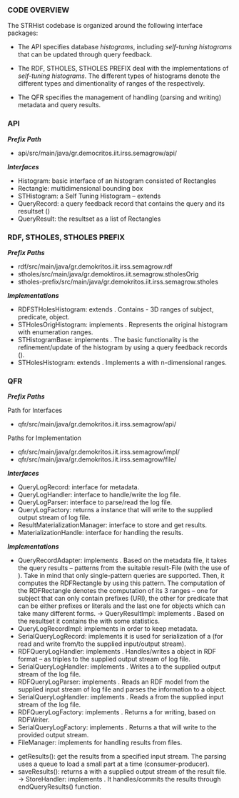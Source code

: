 ### CODE OVERVIEW

The STRHist codebase is organized around the following interface packages:

* The API specifies database *histograms*, including *self-tuning histograms* that can be updated through query feedback.

* The RDF, STHOLES, STHOLES PREFIX deal with the implementations of *self-tuning histograms*. The different types of histograms denote the different types and dimentionality of ranges of the <Rectangle> respectively.

* The QFR specifies the management of handling (parsing and writing) metadata and query results.


### API

***Prefix Path***

* api/src/main/java/gr.democritos.iit.irss.semagrow/api/

***Interfaces***

* Histogram: basic interface of an histogram consisted of Rectangles
* Rectangle: multidimensional bounding box
* STHistogram: a Self Tuning Histogram – extends <Histogram>
* QueryRecord: a query feedback record that contains the query and its resultset (<QueryResult>)
* QueryResult: the resultset as a list of Rectangles


### RDF, STHOLES, STHOLES PREFIX

***Prefix Paths***

* rdf/src/main/java/gr.demokritos.iit.irss.semagrow.rdf
* stholes/src/main/java/gr.demoktiros.iit.semagrow.stholesOrig
* stholes-prefix/src/main/java/gr.demokritos.iit.irss.semagrow.stholes

***Implementations***

* RDFSTHolesHistogram: extends <STHolesHistogram>. Contains <RDFRectangle> - 3D ranges of subject, predicate, object.
* STHolesOrigHistogram: implements <STHistogram>. Represents the original histogram with enumeration ranges.
* STHistogramBase: implements <STHistogram>. The basic functionality is the refinement/update of the histogram by using a query feedback records (<QueryRecord>).
* STHolesHistogram: extends <STHistogramBase>. Implements a <STHistogram> with n-dimensional ranges.


### QFR

***Prefix Paths***

Path for Interfaces

* qfr/src/main/java/gr.demokritos.iit.irss.semagrow/api/

Paths for Implementation

* qfr/src/main/java/gr.demokritos.iit.irss.semagrow/impl/
* qfr/src/main/java/gr.demokritos.iit.irss.semagrow/file/

***Interfaces***

* QueryLogRecord: interface for metadata.
* QueryLogHandler: interface to handle/write the log file.
* QueryLogParser: interface to parse/read the log file.
* QueryLogFactory: returns a <QueryLogHandler> instance that will write to the supplied output stream of log file.
* ResultMaterializationManager: interface to store and get results.
* MaterializationHandle: interface for handling the results.

***Implementations***

* QueryRecordAdapter: implements <QueryRecord>. Based on the metadata file, it takes the query results – patterns from the suitable result-File (with the use of <FileManager>). Take in mind that only single-pattern queries are supported. Then, it computes the RDFRectangle by using this pattern. The computation of the RDFRectangle denotes the computation of its 3 ranges – one for subject that can only contain prefixes (URI), the other for predicate that can be either prefixes or literals and the last one for objects which can take many different forms.
   → QueryResultImpl: implements <QueryResult>. Based on the resultset it contains the <RDFRectangle> with some statistics.
* QueryLogRecordImpl: implements <QueryLogRecord> in order to keep metadata.
* SerialQueryLogRecord: implements <QueryLogRecord> it is used for serialization of a <QueryLogRecord> (for read and write from/to the supplied input/output stream).
* RDFQueryLogHandler: implements <QueryLogHandler>. Handles/writes a <QueryLogRecord> object in RDF format – as triples to the supplied output stream of log file.
* SerialQueryLogHandler: implements <QueryLogHandler>. Writes a <SerialQueryLogRecord> to the supplied output stream of the log file.
* RDFQueryLogParser: implements <QueryLogParser>. Reads an RDF model from the supplied input stream of log file and parses the information to a <QueryLogRecord> object.
* SerialQueryLogHandler: implements <QueryLogParser>. Reads a <SerialQueryLogRecord> from the supplied input stream of the log file.
* RDFQueryLogFactory: implements <QueryLogFactory>. Returns a <RDFQueryLogHandler> for writing, based on RDFWriter.
* SerialQueryLogFactory: implements <QueryLogFactory>. Returns a <SerialQueryLogHandler> that will write to the provided output stream.
* FileManager: implements <ResultMaterializationManager> for handling results from files. 
 - getResults(): get the results from a specified input stream. The parsing uses a queue to load a small part at a time (consumer-producer).
 - saveResults(): returns a <StoreHandler> with a supplied output stream of the result file.
  → StoreHandler: implements <MaterializationHandle>. It handles/commits the results through endQueryResults() function.


